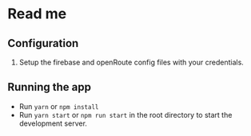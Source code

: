 # Read me

## Configuration

1. Setup the firebase and openRoute config files with your credentials.

## Running the app

- Run `yarn` or `npm install`
- Run `yarn start` or `npm run start` in the root directory to start the development server.

